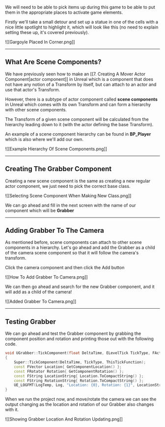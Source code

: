 We will need to be able to pick items up during this game to be able to put them in the appropriate places to activate game elements.

Firstly we'll take a small detour and set up a statue in one of the cells with a nice little spotlight to highlight it, which will look like this (no need to explain setting these up, it's covered previously).

![[Gargoyle Placed In Corner.png]]

---
## What Are Scene Components?

We have previously seen how to make an [[7. Creating A Mover Actor Component|actor component]] in Unreal which is a component that does not have any notion of a Transform by itself, but can attach to an actor and use that actor's Transform.

However, there is a subtype of actor component called **scene components** in Unreal which comes with its own Transform and can form a hierarchy with other scene components.

The Transform of a given scene component will be calculated from the hierarchy leading down to it (with the actor defining the base Transform).

An example of a scene component hierarchy can be found in **BP_Player** which is also where we'll add our own.

![[Example Hierarchy Of Scene Components.png]]

---
## Creating The Grabber Component

Creating a new scene component is the same as creating a new regular actor component, we just need to pick the correct base class.

![[Selecting Scene Component When Making New Class.png]]

We can go ahead and fill in the next screen with the name of our component which will be **Grabber**

---
## Adding Grabber To The Camera

As mentioned before, scene components can attach to other scene components in a hierarchy. Let's go ahead and add the Grabber as a child of the camera scene component so that it will follow the camera's transform.

Click the camera component and then click the Add button

![[How To Add Grabber To Camera.png]]

We can then go ahead and search for the new Grabber component, and it will add as a child of the camera!

![[Added Grabber To Camera.png]]

---
## Testing Grabber

We can go ahead and test the Grabber component by grabbing the component position and rotation and printing those out with the following code.

```cpp
void UGrabber::TickComponent(float DeltaTime, ELevelTick TickType, FActorComponentTickFunction* ThisTickFunction)
{
	Super::TickComponent(DeltaTime, TickType, ThisTickFunction);
	const FVector Location{ GetComponentLocation() };
	const FRotator Rotation{ GetComponentRotation() };
	const FString LocationString{ Location.ToCompactString() };
	const FString RotationString{ Rotation.ToCompactString() };
	UE_LOGFMT(LogTemp, Log, "Location: {0}, Rotation: {1}", LocationString, RotationString);
}
```

When we run the project now, and move/rotate the camera we can see the output changing as the location and rotation of our Grabber also changes with it.

![[Showing Grabber Location And Rotation Updating.png]]